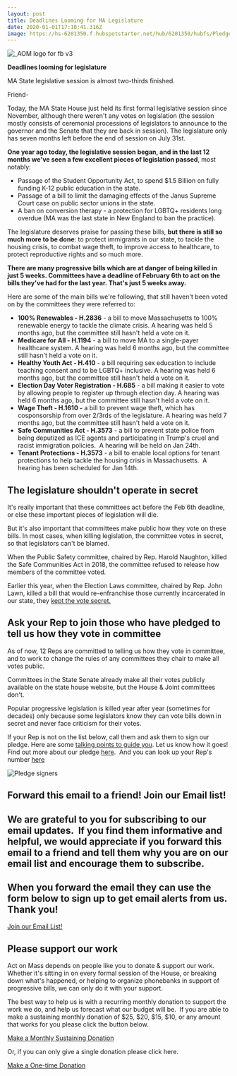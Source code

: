 ```yaml
---
layout: post
title: Deadlines Looming for MA Legislature
date: 2020-01-01T17:10:41.316Z
image: https://hs-6201350.f.hubspotstarter.net/hub/6201350/hubfs/Pledge%20signers.png?upscale=true&width=1120&upscale=true&name=Pledge%20signers.png
---
```



 ![_AOM logo for fb v3](https://hs-6201350.f.hubspotstarter.net/hub/6201350/hubfs/_AOM%20logo%20for%20fb%20v3.png?upscale=true&width=300&upscale=true&name=_AOM%20logo%20for%20fb%20v3.png)

**Deadlines looming for legislature**

MA State legislative session is almost two-thirds finished.



Friend-

Today, the MA State House just held its first formal legislative session since November, although there weren't any votes on legislation (the session mostly consists of ceremonial processions of legislators to announce to the governor and the Senate that they are back in session). The legislature only has seven months left before the end of session on July 31st.

**One year ago today, the legislative session began, and in the last 12 months we've seen a few excellent pieces of legislation passed**, most notably:

* Passage of the Student Opportunity Act, to spend $1.5 Billion on fully funding K-12 public education in the state.
* Passage of a bill to limit the damaging effects of the Janus Supreme Court case on public sector unions in the state.
* A ban on conversion therapy - a protection for LGBTQ+ residents long overdue (MA was the last state in New England to ban the practice).

The legislature deserves praise for passing these bills, **but there is still so much more to be done**: to protect immigrants in our state, to tackle the housing crisis, to combat wage theft, to improve access to healthcare, to protect reproductive rights and so much more.

**There are many progressive bills which are at danger of being killed in just 5 weeks. Committees have a deadline of February 6th to act on the bills they've had for the last year. That's just 5 weeks away.**

Here are some of the main bills we're following, that still haven't been voted on by the committees they were referred to:

* **100% Renewables - H.2836** - a bill to move Massachusetts to 100% renewable energy to tackle the climate crisis. A hearing was held 5 months ago, but the committee still hasn't held a vote on it.
* **Medicare for All - H.1194** - a bill to move MA to a single-payer healthcare system. A hearing was held 6 months ago, but the committee still hasn't held a vote on it.
* **Healthy Youth Act - H.410** - a bill requiring sex education to include teaching consent and to be LGBTQ+ inclusive. A hearing was held 6 months ago, but the committee still hasn't held a vote on it.
* **Election Day Voter Registration - H.685** - a bill making it easier to vote by allowing people to register up through election day. A hearing was held 6 months ago, but the committee still hasn't held a vote on it.
* **Wage Theft - H.1610 -** a bill to prevent wage theft, which has cosponsorship from over 2/3rds of the legislature. A hearing was held 7 months ago, but the committee still hasn't held a vote on it.
* **Safe Communities Act - H.3573** - a bill to prevent state police from being deputized as ICE agents and participating in Trump's cruel and racist immigration policies.  A hearing will be held on Jan 24th.
* **Tenant Protections - H.3573** - a bill to enable local options for tenant protections to help tackle the housing crisis in Massachusetts.  A hearing has been scheduled for Jan 14th.

## **The legislature shouldn't operate in secret**

It's really important that these committees act before the Feb 6th deadline, or else these important pieces of legislation will die.

But it's also important that committees make public how they vote on these bills. In most cases, when killing legislation, the committee votes in secret, so that legislators can't be blamed.

When the Public Safety committee, chaired by Rep. Harold Naughton, killed the Safe Communities Act in 2018, the committee refused to release how members of the committee voted.

Earlier this year, when the Election Laws committee, chaired by Rep. John Lawn, killed a bill that would re-enfranchise those currently incarcerated in our state, they [kept the vote secret.](https://actonmass.org/post/2019/05/03/incarcerated-voting-rights2?utm_source=hs_email&utm_medium=email&_hsenc=p2ANqtz-94KhBPklay3Y-VXRAQ1uFg9yAFGBpUM8MtzKBq-Xl1ofho4LsUI643McW0835Bd_qMGoIr) 

## **Ask your Rep to join those who have pledged to tell us how they vote in committee**

As of now, 12 Reps are committed to telling us how they vote in committee, and to work to change the rules of any committees they chair to make all votes public.

Committees in the State Senate already make all their votes publicly available on the state house website, but the House & Joint committees don't.

Popular progressive legislation is killed year after year (sometimes for decades) only because some legislators know they can vote bills down in secret and never face criticism for their votes.

If your Rep is not on the list below, call them and ask them to sign our pledge. Here are some [talking points to guide you](https://docs.google.com/document/d/1BqnRKvnVGrTCYOZceAadBwcih93t6wY4Te6PV1JrnL0/edit?usp=sharing&utm_source=hs_email&utm_medium=email&_hsenc=p2ANqtz-94KhBPklay3Y-VXRAQ1uFg9yAFGBpUM8MtzKBq-Xl1ofho4LsUI643McW0835Bd_qMGoIr). Let us know how it goes! Find out more about our pledge [here](https://actonmass.org/pledge/?utm_source=hs_email&utm_medium=email&_hsenc=p2ANqtz-94KhBPklay3Y-VXRAQ1uFg9yAFGBpUM8MtzKBq-Xl1ofho4LsUI643McW0835Bd_qMGoIr).  And you can look up your Rep's number [here](https://malegislature.gov/Search/FindMyLegislator?utm_source=hs_email&utm_medium=email&_hsenc=p2ANqtz-94KhBPklay3Y-VXRAQ1uFg9yAFGBpUM8MtzKBq-Xl1ofho4LsUI643McW0835Bd_qMGoIr)

 ![Pledge signers](https://hs-6201350.f.hubspotstarter.net/hub/6201350/hubfs/Pledge%20signers.png?upscale=true&width=1120&upscale=true&name=Pledge%20signers.png)



## Forward this email to a friend! Join our Email list!

## We are grateful to you for subscribing to our email updates.  If you find them informative and helpful, we would appreciate if you forward this email to a friend and tell them why you are on our email list and encourage them to subscribe.

## When you forward the email they can use the form below to sign up to get email alerts from us. Thank you!


[Join our Email List!](https://share.hsforms.com/1XjukYzaVTTi6Sr30iofe4A3owzq?utm_source=hs_email&utm_medium=email&_hsenc=p2ANqtz-94KhBPklay3Y-VXRAQ1uFg9yAFGBpUM8MtzKBq-Xl1ofho4LsUI643McW0835Bd_qMGoIr)



## Please support our work

Act on Mass depends on people like you to donate & support our work. Whether it's sitting in on every formal session of the House, or breaking down what's happened, or helping to organize phonebanks in support of progressive bills, we can only do it with your support.

The best way to help us is with a recurring monthly donation to support the work we do, and help us forecast what our budget will be.  If you are able to make a sustaining monthly donation of $25, $20, $15, $10, or any amount that works for you please click the button below.

 [Make a Monthly Sustaining Donation](https://secure.actblue.com/donate/act-on-mass?recurring=1&utm_source=hs_email&utm_medium=email&_hsenc=p2ANqtz-94KhBPklay3Y-VXRAQ1uFg9yAFGBpUM8MtzKBq-Xl1ofho4LsUI643McW0835Bd_qMGoIr)

Or, if you can only give a single donation please click here.

[Make a One-time Donation](https://secure.actblue.com/donate/act-on-mass?recurring=0&utm_source=hs_email&utm_medium=email&_hsenc=p2ANqtz-94KhBPklay3Y-VXRAQ1uFg9yAFGBpUM8MtzKBq-Xl1ofho4LsUI643McW0835Bd_qMGoIr)
